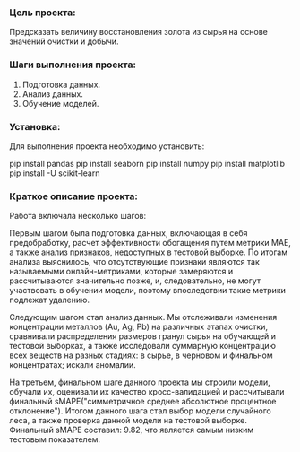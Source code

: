 ### Цель проекта:

Предсказать величину восстановления золота из сырья на основе значений очистки и добычи.

### Шаги выполнения проекта:

1. Подготовка данных.
2. Анализ данных.
3. Обучение моделей.

### Установка:

Для выполнения проекта необходимо установить:

pip install pandas
pip install seaborn
pip install numpy
pip install matplotlib
pip install -U scikit-learn

### Краткое описание проекта:

Работа включала несколько шагов:

Первым шагом была подготовка данных, включающая в себя предобработку, расчет эффективности обогащения путем метрики MAE, а также анализ признаков, недоступных в тестовой выборке. По итогам анализа выяснилось, что отсутствующие признаки являются так называемыми онлайн-метриками, которые замеряются и рассчитываются значительно позже, и, следовательно, не могут участвовать в обучении модели, поэтому впоследствии такие метрики подлежат удалению.

Следующим шагом стал анализ данных. Мы отслеживали изменения концентрации металлов (Au, Ag, Pb) на различных этапах очистки, сравнивали распределения размеров гранул сырья на обучающей и тестовой выборках, а также исследовали суммарную концентрацию всех веществ на разных стадиях: в сырье, в черновом и финальном концентратах; искали аномалии.

На третьем, финальном шаге данного проекта мы строили модели, обучали их, оценивали их качество кросс-валидацией и рассчитывали финальный sMAPE("симметричное среднее абсолютное процентное отклонение"). Итогом данного шага стал выбор модели случайного леса, а также проверка данной модели на тестовой выборке. Финальный sMAPE составил: 9.82, что является самым низким тестовым показателем.